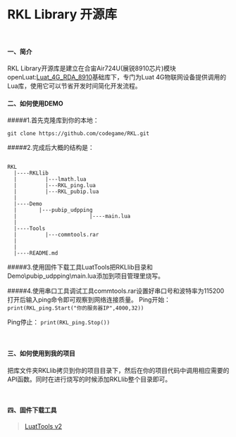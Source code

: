 RKL Library 开源库  
============

&emsp;&emsp;

#### 一、简介
  RKL Library开源库是建立在合宙Air724U(展锐8910芯片)模块openLuat:[Luat_4G_RDA_8910](https://github.com/openLuat/Luat_4G_RDA_8910)基础库下，专门为Luat 4G物联网设备提供调用的Lua库，使用它可以节省开发时间简化开发流程。


#### 二、如何使用DEMO
#####1.首先克隆库到你的本地：
```
git clone https://github.com/codegame/RKL.git
```
#####2.完成后大概的结构是：
```

RKL 
  |----RKLlib
  |         |---lmath.lua
  |         |---RKL_ping.lua
  |         |---RKL_pubip.lua
  |
  |----Demo
  |       |---pubip_udpping
  |                       |----main.lua
  |
  |----Tools
  |         |---commtools.rar
  |
  |
  |----README.md

```
#####3.使用固件下载工具LuatTools把RKLlib目录和Demo\pubip_udpping\main.lua添加到项目管理里烧写。

#####4.使用串口工具调试工具commtools.rar设置好串口号和波特率为115200打开后输入ping命令即可观察到网络连接质量。
Ping开始：
`
 print(RKL_ping.Start("你的服务器IP",4000,32)) 
`

Ping停止：
`
 print(RKL_ping.Stop()) 
`

&emsp;&emsp;
#### 三、如何使用到我的项目
把库文件夹RKLlib拷贝到你的项目目录下，然后在你的项目代码中调用相应需要的API函数。同时在进行烧写的时候添加RKLlib整个目录即可。

&emsp;&emsp;


#### 四、固件下载工具

> [LuatTools v2](http://openluat-luatcommunity.oss-cn-hangzhou.aliyuncs.com/attachment/20200808182655634_Luatools_v2.exe)

&emsp;&emsp;
